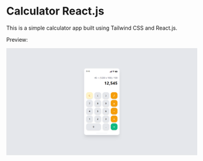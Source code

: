 # Calculator React.js

This is a simple calculator app built using Tailwind CSS and React.js.

Preview:

![](https://github.com/abdanzamzam/Simple-Calculator/blob/main/Screenshot.png)
